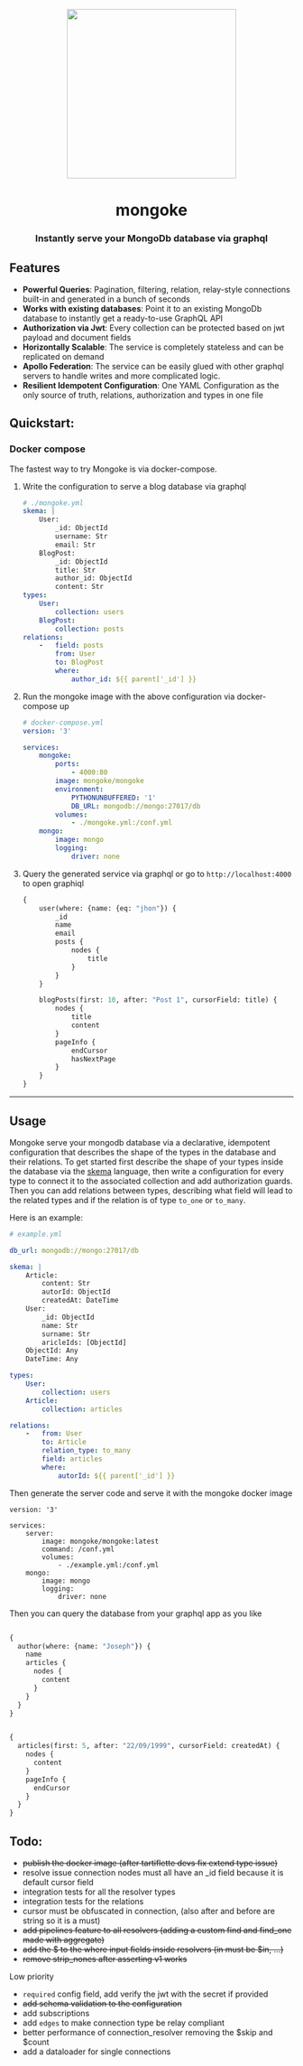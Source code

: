 <p align="center">
  <img width="300" src="https://github.com/remorses/mongoke/blob/master/.github/logo.jpg?raw=true">
</p>
<h1 align="center">mongoke</h1>
<h3 align="center">Instantly serve your MongoDb database via graphql</h3>

## Features

* **Powerful Queries**: Pagination, filtering, relation, relay-style connections built-in and generated in a bunch of seconds
* **Works with existing databases**: Point it to an existing MongoDb database to instantly get a ready-to-use GraphQL API
* **Authorization via Jwt**: Every collection can be protected based on jwt payload and document fields
* **Horizontally Scalable**: The service is completely stateless and can be replicated on demand
* **Apollo Federation**: The service can be easily glued with other graphql servers to handle writes and more complicated logic.
* **Resilient Idempotent Configuration**: One YAML Configuration as the only source of truth, relations, authorization and types in one file


## Quickstart:

### Docker compose

The fastest way to try Mongoke is via docker-compose.

1. Write the configuration to serve a blog database via graphql
    ```yml
    # ./mongoke.yml
    skema: |
        User:
            _id: ObjectId
            username: Str
            email: Str
        BlogPost:
            _id: ObjectId
            title: Str
            author_id: ObjectId
            content: Str
    types:
        User:
            collection: users
        BlogPost:
            collection: posts
    relations:
        -   field: posts
            from: User
            to: BlogPost
            where:
                author_id: ${{ parent['_id'] }}
    ```
2. Run the mongoke image with the above configuration via docker-compose up
    ```yml
    # docker-compose.yml
    version: '3'

    services:
        mongoke:
            ports:
                - 4000:80
            image: mongoke/mongoke
            environment: 
                PYTHONUNBUFFERED: '1'
                DB_URL: mongodb://mongo:27017/db
            volumes: 
                - ./mongoke.yml:/conf.yml  
        mongo:
            image: mongo
            logging: 
                driver: none
    ```
3. Query the generated service via graphql or go to `http://localhost:4000` to open graphiql
    ```graphql
    {
        user(where: {name: {eq: "jhon"}) {
            _id
            name
            email
            posts {
                nodes {
                    title
                }
            }
        }

        blogPosts(first: 10, after: "Post 1", cursorField: title) {
            nodes {
                title
                content
            }
            pageInfo {
                endCursor
                hasNextPage
            }
        }
    }
    ```
------


## Usage
Mongoke serve your mongodb database via a declarative, idempotent configuration that describes the shape of the types in the database and their relations.
To get started first describe the shape of your types inside the database via the [skema](https://github.com/remorses/skema) language, then write a configuration for every type to connect it to the associated collection and add authorization guards.
Then you can add relations between types, describing what field will lead to the related types and if the relation is of type `to_one` or `to_many`.

Here is an example:
```yaml
# example.yml

db_url: mongodb://mongo:27017/db

skema: |
    Article:
        content: Str
        autorId: ObjectId
        createdAt: DateTime
    User:
        _id: ObjectId
        name: Str
        surname: Str
        aricleIds: [ObjectId]
    ObjectId: Any
    DateTime: Any

types:
    User:
        collection: users
    Article:
        collection: articles

relations:
    -   from: User
        to: Article
        relation_type: to_many
        field: articles
        where:
            autorId: ${{ parent['_id'] }}
```

Then generate the server code and serve it with the mongoke docker image
```
version: '3'

services:
    server:
        image: mongoke/mongoke:latest
        command: /conf.yml
        volumes: 
            - ./example.yml:/conf.yml
    mongo:
        image: mongo
        logging: 
            driver: none
```

Then you can query the database from your graphql app as you like

```graphql

{
  author(where: {name: "Joseph"}) {
    name
    articles {
      nodes {
        content
      }
    }
  }
}
```

```graphql

{
  articles(first: 5, after: "22/09/1999", cursorField: createdAt) {
    nodes {
      content
    }
    pageInfo {
      endCursor
    }
  }
}
```

## Todo:
- ~~publish the docker image (after tartiflette devs fix extend type issue)~~
- resolve issue connection nodes must all have an _id field because it is default cursor field
- integration tests for all the resolver types
- integration tests for the relations
- cursor must be obfuscated in connection, (also after and before are string so it is a must)
- ~~add pipelines feature to all resolvers (adding a custom find and find_one made with aggregate)~~
- ~~add the $ to the where input fields inside resolvers (in must be $in, ...)~~
- ~~remove strip_nones after asserting v1 works~~

Low priority
- `required` config field, add verify the jwt with the secret if provided
- ~~add schema validation to the configuration~~
- add subscriptions
- add `edges` to make connection type be relay compliant 
- better performance of connection_resolver removing the $skip and $count
- add a dataloader for single connections
